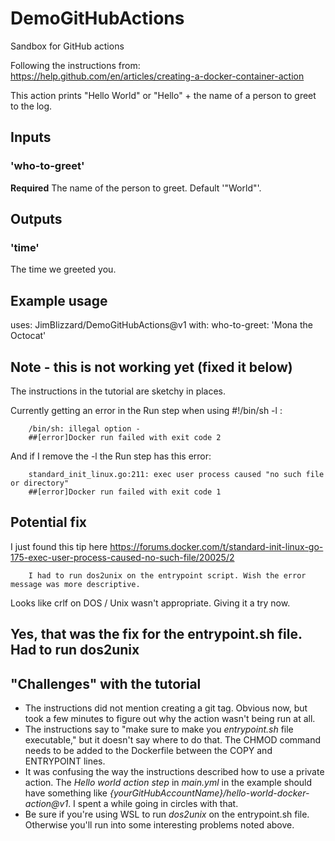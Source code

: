 # DemoGitHubActions
Sandbox for GitHub actions

Following the instructions from: <https://help.github.com/en/articles/creating-a-docker-container-action>

This action prints "Hello World" or "Hello" + the name of a person to greet to the log.

## Inputs

### 'who-to-greet'

**Required** The name of the person to greet. Default '"World"'.

## Outputs

### 'time'

The time we greeted you.

## Example usage

uses: JimBlizzard/DemoGitHubActions@v1
with:
    who-to-greet: 'Mona the Octocat'

## Note - this is not working yet (fixed it below)

The instructions in the tutorial are sketchy in places.

Currently getting an error in the Run step when using #!/bin/sh -l   :

        /bin/sh: illegal option -
        ##[error]Docker run failed with exit code 2

And if I remove the -l the Run step has this error:

        standard_init_linux.go:211: exec user process caused "no such file or directory"
        ##[error]Docker run failed with exit code 1

## Potential fix

I just found this tip here <https://forums.docker.com/t/standard-init-linux-go-175-exec-user-process-caused-no-such-file/20025/2>

        I had to run dos2unix on the entrypoint script. Wish the error message was more descriptive.

Looks like crlf on DOS / Unix wasn't appropriate. Giving it a try now.

## Yes, that was the fix for the entrypoint.sh file. Had to run dos2unix

## "Challenges" with the tutorial

- The instructions did not mention creating a git tag. Obvious now, but took a few minutes to figure out why the action wasn't being run at all.
- The instructions say to "make sure to make you *entrypoint.sh* file executable," but it doesn't say where to do that. The CHMOD command needs to be added to the Dockerfile between the COPY and ENTRYPOINT lines.
- It was confusing the way the instructions described how to use a private action. The *Hello world action step* in *main.yml* in the example should have something like *{yourGitHubAccountName}/hello-world-docker-action@v1*. I spent a while going in circles with that.
- Be sure if you're using WSL to run *dos2unix* on the entrypoint.sh file. Otherwise you'll run into some interesting problems noted above.
